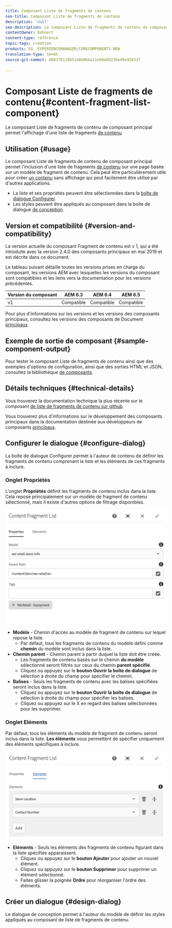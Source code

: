 ```yaml
---
title: Composant Liste de fragments de contenu
seo-title: Composant Liste de fragments de contenu
description: 'null'
seo-description: Le composant Liste de fragments de contenu de composant principal permet l'affichage d'une liste de fragments de contenu.
contentOwner: bohnert
content-type: référence
topic-tags: création
products: SG_ EXPERIENCEMANAGER/CORECOMPONENTS-NEW
translation-type: tm+mt
source-git-commit: d683f8110b514860bba11e08e6923be49e92652f

---
```



# Composant Liste de fragments de contenu{#content-fragment-list-component}

Le composant Liste de fragments de contenu de composant principal permet l&#39;affichage d&#39;une liste de fragments [de contenu](https://helpx.adobe.com/experience-manager/6-5/assets/using/content-fragments.html).

## Utilisation {#usage}

Le composant Liste de fragments de contenu de composant principal permet l&#39;inclusion d&#39;une liste de fragments [de contenu](https://helpx.adobe.com/experience-manager/6-5/assets/using/content-fragments.html) sur une page basée sur un modèle de fragment de contenu. Cela peut être particulièrement utile pour créer [un contenu](https://helpx.adobe.com/experience-manager/6-5/sites/developing/user-guide.html?topic=/experience-manager/6-5/sites/developing/morehelp/headless.ug.js) sans affichage qui peut facilement être utilisé par d&#39;autres applications.

* La liste et ses propriétés peuvent être sélectionnées dans la [boîte de dialogue Configurer](#configure-dialog).
* Les styles peuvent être appliqués au composant dans la boîte de dialogue [de conception](#design-dialog).

## Version et compatibilité {#version-and-compatibility}

La version actuelle du composant Fragment de contenu est v 1, qui a été introduite avec la version 2.4.0 des composants principaux en mai 2019 et est décrite dans ce document.

Le tableau suivant détaille toutes les versions prises en charge du composant, les versions AEM avec lesquelles les versions du composant sont compatibles et les liens vers la documentation pour les versions précédentes.

| Version du composant | AEM 6.3 | AEM 6.4 | AEM 6.5 |
|--- |--- |--- |---|
| v1 | Compatible | Compatible | Compatible |

Pour plus d&#39;informations sur les versions et les versions des composants principaux, consultez les versions des composants de Document [principaux](versions.md).

## Exemple de sortie de composant {#sample-component-output}

Pour tester le composant Liste de fragments de contenu ainsi que des exemples d&#39;options de configuration, ainsi que des sorties HTML et JSON, consultez la bibliothèque [de composants](http://opensource.adobe.com/aem-core-wcm-components/library/content-fragment-list.html).

## Détails techniques {#technical-details}

Vous trouverez la documentation technique la plus récente sur le composant [de liste de fragments de contenu sur github](https://github.com/adobe/aem-core-wcm-components/blob/master/content/src/content/jcr_root/apps/core/wcm/components/contentfragmentlist/v1/contentfragmentlist).

Vous trouverez plus d&#39;informations sur le développement des composants principaux dans la documentation destinée aux développeurs de composants [principaux](developing.md).

## Configurer le dialogue {#configure-dialog}

La boîte de dialogue Configurer permet à l&#39;auteur de contenu de définir les fragments de contenu comprenant la liste et les éléments de ces fragments à inclure.

### Onglet Propriétés

L&#39;onglet **Propriétés** définit les fragments de contenu inclus dans la liste. Cela repose principalement sur un modèle de fragment de contenu sélectionné, mais il existe d&#39;autres options de filtrage disponibles.

![](assets/screen-shot-2019-05-08-10.47.19.png)

* **Modèle** - Chemin d&#39;accès au modèle de fragment de contenu sur lequel repose la liste.
   * Par défaut, tous les fragments de contenu du modèle défini comme **chemin** du modèle sont inclus dans la liste.
* **Chemin parent** - Chemin parent à partir duquel la liste doit être créée.
   * Les fragments de contenu basés sur le chemin **du modèle** sélectionné seront filtrés sur ceux du chemin **parent spécifié**.
   * Cliquez ou appuyez sur le **bouton Ouvrir la boîte de dialogue** de sélection à droite du champ pour spécifier le chemin.
* **Balises** - Seuls les fragments de contenu avec les balises spécifiées seront inclus dans la liste.
   * Cliquez ou appuyez sur le **bouton Ouvrir la boîte de dialogue** de sélection à droite du champ pour spécifier les balises.
   * Cliquez ou appuyez sur le X en regard des balises sélectionnées pour les supprimer.


### Onglet Eléments

Par défaut, tous les éléments du modèle de fragment de contenu seront inclus dans la liste. **Les éléments** vous permettent de spécifier uniquement des éléments spécifiques à inclure.

![](assets/screen-shot-2019-05-08-10.47.34.png)

* **Eléments** - Seuls les éléments des fragments de contenu figurant dans la liste spécifiée apparaissent.
   * Cliquez ou appuyez sur le **bouton Ajouter** pour ajouter un nouvel élément.
   * Cliquez ou appuyez sur le **bouton Supprimer** pour supprimer un élément sélectionné.
   * Faites glisser la poignée **Ordre** pour réorganiser l&#39;ordre des éléments.

## Créer un dialogue {#design-dialog}

Le dialogue de conception permet à l&#39;auteur du modèle de définir les styles appliqués au composant de liste de fragments de contenu.